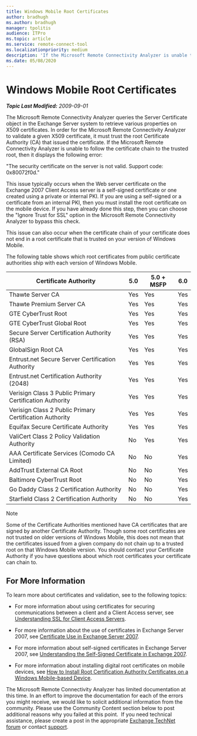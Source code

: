 ```yaml
---
title: Windows Mobile Root Certificates
author: bradhugh
ms.author: bradhugh
manager: tpolitis
audience: ITPro 
ms.topic: article 
ms.service: remote-connect-tool
ms.localizationpriority: medium
description: 'If the Microsoft Remote Connectivity Analyzer is unable to follow the certificate chain to the trusted root, then it displays the following error: "The security certificate on the server is not valid. Support code: 0x80072f0d."'
ms.date: 05/08/2020
---
```


# Windows Mobile Root Certificates


_**Topic Last Modified:** 2009-09-01_

The Microsoft Remote Connectivity Analyzer queries the Server Certificate object in the Exchange Server system to retrieve various properties on X509 certificates. In order for the Microsoft Remote Connectivity Analyzer to validate a given X509 certificate, it must trust the root Certificate Authority (CA) that issued the certificate. If the Microsoft Remote Connectivity Analyzer is unable to follow the certificate chain to the trusted root, then it displays the following error:

"The security certificate on the server is not valid. Support code: 0x80072f0d."

This issue typically occurs when the Web server certificate on the Exchange 2007 Client Access server is a self-signed certificate or one created using a private or internal PKI. If you are using a self-signed or a certificate from an internal PKI, then you must install the root certificate on the mobile device. If you have already done this step, then you can choose the "Ignore Trust for SSL" option in the Microsoft Remote Connectivity Analyzer to bypass this check.

This issue can also occur when the certificate chain of your certificate does not end in a root certificate that is trusted on your version of Windows Mobile.

The following table shows which root certificates from public certificate authorities ship with each version of Windows Mobile.

Certificate Authority | 5.0 | 5.0 + MSFP | 6.0
----------------------|-----|------------|-----
Thawte Server CA| Yes | Yes | Yes | 
Thawte Premium Server CA | Yes | Yes | Yes
GTE CyberTrust Root | Yes | Yes | Yes
GTE CyberTrust Global Root | Yes | Yes |Yes
Secure Server Certification Authority (RSA) | Yes | Yes | Yes
GlobalSign Root CA | Yes | Yes | Yes
Entrust.net Secure Server Certification Authority | Yes | Yes |Yes
Entrust.net Certification Authority (2048) | Yes | Yes | Yes
Verisign Class 3 Public Primary Certification Authority | Yes | Yes | Yes
Verisign Class 2 Public Primary Certification Authority | Yes | Yes | Yes
Equifax Secure Certificate Authority | Yes | Yes | Yes
ValiCert Class 2 Policy Validation Authority | No | Yes | Yes
AAA Certificate Services (Comodo CA Limited) | No | No | Yes
AddTrust External CA Root | No | No | Yes
Baltimore CyberTrust Root | No | No | Yes
Go Daddy Class 2 Certification Authority | No | No | Yes
Starfield Class 2 Certification Authority | No | No | Yes

> [!NOTE]
> Some of the Certificate Authorities mentioned have CA certificates that are signed by another Certificate Authority. Though some root certificates are not trusted on older versions of Windows Mobile, this does not mean that the certificates issued from a given company do not chain up to a trusted root on that Windows Mobile version. You should contact your Certificate Authority if you have questions about which root certificates your certificate can chain to.

## For More Information

To learn more about certificates and validation, see to the following topics:

  - For more information about using certificates for securing communications between a client and a Client Access server, see [Understanding SSL for Client Access Servers](https://go.microsoft.com/fwlink/?linkid=115184).

  - For more information about the use of certificates in Exchange Server 2007, see [Certificate Use in Exchange Server 2007](https://go.microsoft.com/fwlink/?linkid=119030).

  - For more information about self-signed certificates in Exchange Server 2007, see [Understanding the Self-Signed Certificate in Exchange 2007](https://go.microsoft.com/fwlink/?linkid=161990).

  - For more information about installing digital root certificates on mobile devices, see [How to Install Root Certification Authority Certificates on a Windows Mobile-based Device](https://go.microsoft.com/fwlink/?linkid=161942).

The Microsoft Remote Connectivity Analyzer has limited documentation at this time. In an effort to improve the documentation for each of the errors you might receive, we would like to solicit additional information from the community. Please use the Community Content section below to post additional reasons why you failed at this point.  If you need technical assistance, please create a post in the appropriate [Exchange TechNet forum](https://go.microsoft.com/fwlink/?linkid=73420) or contact [support](https://go.microsoft.com/fwlink/?linkid=8158).
